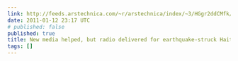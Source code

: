 ```yaml
---
link: http://feeds.arstechnica.com/~r/arstechnica/index/~3/HGgr2ddCMfk/new-media-helped-but-radio-delivered-for-earthquake-struck-haiti.ars
date: 2011-01-12 23:17 UTC
# published: false
published: true
title: New media helped, but radio delivered for earthquake-struck Haiti
tags: []
---
```



